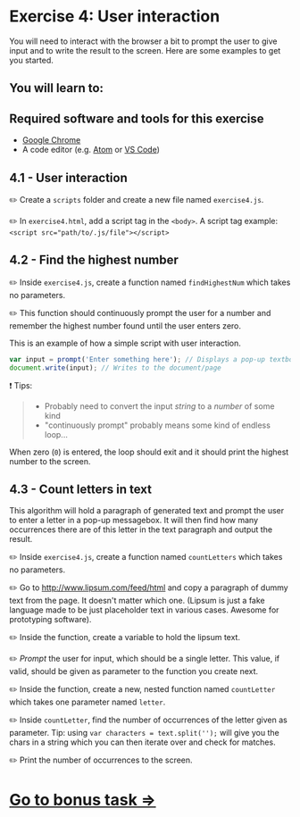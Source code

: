 # Exercise 4: User interaction

You will need to interact with the browser a bit to prompt the user to give input and to write the result to the screen. Here are some examples to get you started.

You will learn to: 
- 

## Required software and tools for this exercise
- [Google Chrome]()
- A code editor (e.g. [Atom](https://atom.io/) or [VS Code](https://code.visualstudio.com/))

## 4.1 - User interaction

:pencil2: Create a `scripts` folder and create a new file named `exercise4.js`.

:pencil2: In `exercise4.html`, add a script tag in the `<body>`. A script tag example: `<script src="path/to/.js/file"></script>`

## 4.2 - Find the highest number

:pencil2: Inside `exercise4.js`, create a function named `findHighestNum` which takes no parameters.

:pencil2: This function should continuously prompt the user for a number and remember the highest number found until the user enters zero.

This is an example of how a simple script with user interaction.

```javascript
var input = prompt('Enter something here'); // Displays a pop-up textbox in the browser
document.write(input); // Writes to the document/page
```

:exclamation: Tips:
> - Probably need to convert the input _string_ to a _number_ of some kind
> - "continuously prompt" probably means some kind of endless loop...

When zero (`0`) is entered, the loop should exit and it should print the highest number to the screen.

## 4.3 - Count letters in text

This algorithm will hold a paragraph of generated text and prompt the user to enter a letter in a pop-up messagebox. It will then find how many occurrences there are of this letter in the text paragraph and output the result.

:pencil2: Inside `exercise4.js`, create a function named `countLetters` which takes no parameters.

:pencil2: Go to http://www.lipsum.com/feed/html and copy a paragraph of dummy text from the page. It doesn't matter which one. (Lipsum is just a fake language made to be just placeholder text in various cases. Awesome for prototyping software).

:pencil2: Inside the function, create a variable to hold the lipsum text.

:pencil2: _Prompt_ the user for input, which should be a single letter. This value, if valid, should be given as parameter to the function you create next.

:pencil2: Inside the function, create a new, nested function named `countLetter` which takes one parameter named `letter`.

:pencil2: Inside `countLetter`, find the number of occurrences of the letter given as parameter. Tip: using `var characters = text.split('');` will give you the chars in a string which you can then iterate over and check for matches.

:pencil2: Print the number of occurrences to the screen.

# [Go to bonus task =>](../bonus-1/README.md)
